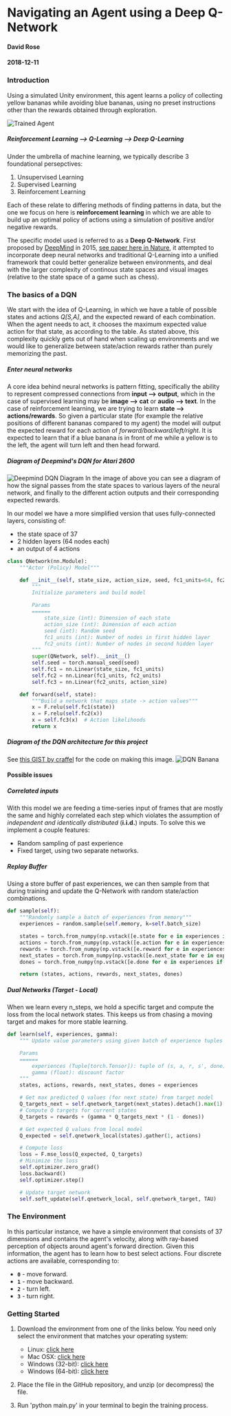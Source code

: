 [//]: # (Image References)

[image1]: https://user-images.githubusercontent.com/10624937/42135619-d90f2f28-7d12-11e8-8823-82b970a54d7e.gif "Trained Agent"

[image_atari_network]: https://raw.githubusercontent.com/cipher982/DRL-DQN-Model/master/images/atari_dqn_diagram.png "Deepmind DQN"

[image_dqn_banana]: https://raw.githubusercontent.com/cipher982/DRL-DQN-Model/master/images/DQN_banana.png "DQN Banana"

# Navigating an Agent using a Deep Q-Network
#### David Rose
#### 2018-12-11
### Introduction

Using a simulated Unity environment, this agent learns a policy of collecting yellow bananas while avoiding blue bananas, using no preset instructions other than the rewards obtained through exploration.

![Trained Agent][image1]

##### Reinforcement Learning --> Q-Learning --> Deep Q-Learning
Under the umbrella of machine learning, we typically describe 3 foundational persepctives:
1. Unsupervised Learning
2. Supervised Learning
3. Reinforcement Learning

Each of these relate to differing methods of finding patterns in data, but the one we focus on here is **reinforcement learning** in which we are able to build up an optimal policy of actions using a simulation of positive and/or negative rewards.

The specific model used is referred to as a **Deep Q-Network**. First proposed by [DeepMind](https://deepmind.com/) in 2015, [see paper here in Nature](https://storage.googleapis.com/deepmind-media/dqn/DQNNaturePaper.pdf), it attempted to incorporate deep neural networks and traditional Q-Learning into a unified framework that could better generalize between environments, and deal with the larger complexity of continous state spaces and visual images (relative to the state space of a game such as chess).

### The basics of a DQN
We start with the idea of Q-Learning, in which we have a table of possible states and actions *Q[S,A]*, and the expected reward of each combination. When the agent needs to act, it chooses the maximum expected value action for that state, as according to the table. As stated above, this complexity quickly gets out of hand when scaling up environments and we would like to generalize between state/action rewards rather than purely memorizing the past.

##### Enter neural networks
A core idea behind neural networks is pattern fitting, specifically the ability to represent compressed connections from **input --> output**, which in the case of supervised learning may be **image --> cat** or **audio --> text**. In the case of reinforcement learning, we are trying to learn **state --> actions/rewards**. So given a particular state (for example the relative positions of different bananas compared to my agent) the model will output the expected reward for each action of *forward/backward/left/right*. It is expected to learn that if a blue banana is in front of me while a yellow is to the left, the agent will turn left and then head forward.
##### Diagram of Deepmind's DQN for Atari 2600
![Deepmind DQN Diagram][image_atari_network]
In the image of  above you can see a diagram of how the signal passes from the state spaces to various layers of the neural network, and finally to the different action outputs and their corresponding expected rewards.

In our model we have a more simplified version that uses fully-connected layers, consisting of:
* the state space of 37 
* 2 hidden layers (64 nodes each)
* an output of 4 actions

```python
class QNetwork(nn.Module):
    """Actor (Policy) Model"""

    def __init__(self, state_size, action_size, seed, fc1_units=64, fc2_units=64):
        """
        Initialize parameters and build model

        Params
        ======
            state_size (int): Dimension of each state
            action_size (int): Dimension of each action
            seed (int): Random seed
            fc1_units (int): Number of nodes in first hidden layer
            fc2_units (int): Number of nodes in second hidden layer
        """
        super(QNetwork, self).__init__()
        self.seed = torch.manual_seed(seed)
        self.fc1 = nn.Linear(state_size, fc1_units)
        self.fc2 = nn.Linear(fc1_units, fc2_units)
        self.fc3 = nn.Linear(fc2_units, action_size)

    def forward(self, state):
        """Build a network that maps state -> action values"""
        x = F.relu(self.fc1(state))
        x = F.relu(self.fc2(x))
        x = self.fc3(x)  # Action likelihoods
        return x
```
##### Diagram of the DQN architecture for this project
See [this GIST by craffel](https://gist.github.com/craffel/2d727968c3aaebd10359) for the code on making this image.
![DQN Banana][image_dqn_banana]

#### Possible issues
##### Correlated inputs
With this model we are feeding a time-series input of frames that are mostly the same and highly correlated each step which violates the assumption of *independent and identically distributed* (**i.i.d.**) inputs. To solve this we implement a couple features:
* Random sampling of past experience
* Fixed target, using two separate networks.

##### Replay Buffer
Using a store buffer of past experiences, we can then sample from that during training and update the Q-Network with random state/action combinations.
```python
def sample(self):
    """Randomly sample a batch of experiences from memory"""
    experiences = random.sample(self.memory, k=self.batch_size)

    states = torch.from_numpy(np.vstack([e.state for e in experiences if e is not None])).float().to(device)
    actions = torch.from_numpy(np.vstack([e.action for e in experiences if e is not None])).long().to(device)
    rewards = torch.from_numpy(np.vstack([e.reward for e in experiences if e is not None])).float().to(device)
    next_states = torch.from_numpy(np.vstack([e.next_state for e in experiences if e is not None])).float().to(device)
    dones = torch.from_numpy(np.vstack([e.done for e in experiences if e is not None]).astype(np.uint8)).float().to(device)

    return (states, actions, rewards, next_states, dones)
```

##### Dual Networks (Target - Local)
When we learn every n_steps, we hold a specific target and compute the loss from the local network states. This keeps us from chasing a moving target and makes for more stable learning.
```python
def learn(self, experiences, gamma):
    """ Update value parameters using given batch of experience tuples

    Params
    ======
        experiences (Tuple[torch.Tensor]): tuple of (s, a, r, s', done) tuples
        gamma (float): discount factor
    """
    states, actions, rewards, next_states, dones = experiences

    # Get max predicted Q values (for next state) from target model
    Q_targets_next = self.qnetwork_target(next_states).detach().max(1)[0].unsqueeze(1)
    # Compute Q targets for current states
    Q_targets = rewards + (gamma * Q_targets_next * (1 - dones))

    # Get expected Q values from local model
    Q_expected = self.qnetwork_local(states).gather(1, actions)

    # Compute loss
    loss = F.mse_loss(Q_expected, Q_targets)
    # Minimize the loss
    self.optimizer.zero_grad()
    loss.backward()
    self.optimizer.step()

    # Update target network
    self.soft_update(self.qnetwork_local, self.qnetwork_target, TAU)
```

### The Environment
In this particular instance, we have a simple environment that consists of 37 dimensions and contains the agent's velocity, along with ray-based perception of objects around agent's forward direction.  Given this information, the agent has to learn how to best select actions.  Four discrete actions are available, corresponding to:
- **`0`** - move forward.
- **`1`** - move backward.
- **`2`** - turn left.
- **`3`** - turn right.

### Getting Started

1. Download the environment from one of the links below.  You need only select the environment that matches your operating system:
    - Linux: [click here](https://s3-us-west-1.amazonaws.com/udacity-drlnd/P1/Banana/Banana_Linux.zip)
    - Mac OSX: [click here](https://s3-us-west-1.amazonaws.com/udacity-drlnd/P1/Banana/Banana.app.zip)
    - Windows (32-bit): [click here](https://s3-us-west-1.amazonaws.com/udacity-drlnd/P1/Banana/Banana_Windows_x86.zip)
    - Windows (64-bit): [click here](https://s3-us-west-1.amazonaws.com/udacity-drlnd/P1/Banana/Banana_Windows_x86_64.zip)

2. Place the file in the GitHub repository, and unzip (or decompress) the file.

3. Run 'python main.py' in your terminal to begin the training process.

